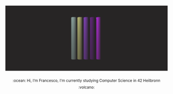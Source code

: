 ![](./img/template3_github.png)
<p align="center"> <sub> :ocean: Hi, I’m Francesco, I'm currently studying Computer Science in 42 Heilbronn :volcano:</sub></p>
